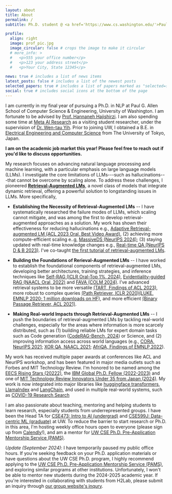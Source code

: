 ```yaml
---
layout: about
title: About
permalink: /
subtitle: Ph.D. student @ <a href='https://www.cs.washington.edu/'>Paul G. Allen School of Computer Science & Engineering, University of Washington</a><br>Visiting Student Researcher @ <a href='https://ai.meta.com/'>Meta AI</a>

profile:
  align: right
  image: prof_pic.jpg
  image_circular: false # crops the image to make it circular
  # more_info: >
  #   <p>555 your office number</p>
  #   <p>123 your address street</p>
  #   <p>Your City, State 12345</p>

news: true # includes a list of news items
latest_posts: false # includes a list of the newest posts
selected_papers: true # includes a list of papers marked as "selected={true}"
social: true # includes social icons at the bottom of the page
---
```


<!-- Write your biography here. Tell the world about yourself. Link to your favorite [subreddit](http://reddit.com). You can put a picture in, too. The code is already in, just name your picture `prof_pic.jpg` and put it in the `img/` folder.

Put your address / P.O. box / other info right below your picture. You can also disable any of these elements by editing `profile` property of the YAML header of your `_pages/about.md`. Edit `_bibliography/papers.bib` and Jekyll will render your [publications page](/al-folio/publications/) automatically.

Link to your social media connections, too. This theme is set up to use [Font Awesome icons](https://fontawesome.com/) and [Academicons](https://jpswalsh.github.io/academicons/), like the ones below. Add your Facebook, Twitter, LinkedIn, Google Scholar, or just disable all of them. -->

I am currently in my final year of pursuing a Ph.D. in NLP at Paul G. Allen School of Computer Science & Engineering, University of Washington. I am fortunate to be advised by [Prof. Hannaneh Hajishirzi](https://homes.cs.washington.edu/~hannaneh/index.html). I am also spending some time at [Meta AI Research](https://ai.meta.com/research/) as a visiting student researcher, under the supervision of [Dr. Wen-tau Yih](https://scottyih.org/). Prior to joining UW, I obtained a B.E. in [Electrical Engineering and Computer Science](https://www.ee.t.u-tokyo.ac.jp/en/) from The University of Tokyo, Japan.

**I am on the academic job market this year! Please feel free to reach out if you'd like to discuss opportunities.**

My research focuses on advancing natural language processing and machine learning, with a particular emphasis on large language models (LLMs). I investigate the core limitations of LLMs---such as hallucinations---that cannot be overcome by scaling alone. To address these challenges, I pioneered [**Retrieval-Augmented LMs**](https://acl2023-retrieval-lm.github.io/), a novel class of models that integrate dynamic retrieval, offering a powerful solution to longstanding issues in LLMs. More specifically,

- **Establishing the Necessity of Retrieval-Augmented LMs** -- I have systematically researched the failure modes of LLMs, which scaling cannot mitigate, and was among the first to develop retrieval-augmented approaches as a solution. My work has shown their effectiveness for reducing hallucinations e.g.,  [Adaptive Retrieval-augmented LM (ACL 2023 Oral, Best Video Award)](https://arxiv.org/abs/2212.10511), (2) achieving more compute-efficient scaling e..g, [MassiveDS (NeurIPS 2024)](https://huggingface.co/papers/2407.12854); (3) staying updated with real-time knowledge changes e.g., [Real-time QA (NeurIPS D & B 2023)](https://arxiv.org/abs/2207.13332). I've co-taught [the first tutorial of retrieval-augmented LMs](https://acl2023-retrieval-lm.github.io/).

- **Building the Foundations of Rerieval-Augmented LMs** -- I have worked to establish the foundational components of retrieval-augmented LMs, developing better architectures, training strategies, and inference techniques like [Self-RAG (ICLR Oral-Top 1%, 2024)](https://arxiv.org/abs/2310.11511), [Evidentiality-guided RAG (NAACL Oral, 2022)](https://arxiv.org/abs/2112.08688) and [FAVA (COLM 2024)](https://arxiv.org/abs/2401.06855). I’ve advanced retrieval systems to be more versatile [(TART, Findings of ACL 2023)](https://arxiv.org/abs/2211.09260), more robust to complex queries [(Path Retriever, ICLR 2020)](https://openreview.net/forum?id=SJgVHkrYDH)[(LUKE, EMNLP 2020; 1 million downloads on HF)](https://arxiv.org/abs/2010.01057), and more efficient [(Binary Passage Retriever, ACL 2021)](https://arxiv.org/abs/2106.00882).


- **Making Real-world Impacts through Retrieval-Augmented LMs** -- I push the boundaries of retrieval-augmented LMs by tackling real-world challenges, especially for the areas where information is more scarcely distributed, such as (1) building reliable LMs for expert domain tasks such as  Code generation ([CodeRAG-Bench, 2024](https://code-rag-bench.github.io/)) or Science, and (2) improving information access across world languages (e.g., [CORA, NeurIPS 2021](https://arxiv.org/abs/2107.11976); [XOR QA, NAACL 2021](https://arxiv.org/abs/2010.11856); [AfriQA, Findings of EMNLP,2022](https://arxiv.org/abs/2305.06897)).


My work has received multiple paper awards at conferences like ACL and NeurIPS workshop, and has been featured in major media outlets such as Forbes and MIT Technology Review. I'm honored to be named among the [EECS Rising Stars (20222)](https://risingstars.utexas.edu/profiles/akari-asai), the [IBM Global Ph.D. Fellow (2022-2023)](https://news.cs.washington.edu/2022/10/20/lost-in-translation-no-more-ibm-fellowship-winner-akari-asai-asks-and-answers-big-questions-in-nlp-to-expand-information-access-to-all/) and one of [MIT Technology Review Innovators Under 35 from Japan (2024)](https://www.technologyreview.jp/l/innovators_jp/348573/akari-asai/). My work is now integrated into major libraries like [huggingface transformers](https://huggingface.co/docs/transformers/en/model_doc/luke), [LlamaIndex](https://docs.llamaindex.ai/en/stable/api_reference/packs/self_rag/) and [LangChain](https://blog.langchain.dev/agentic-rag-with-langgraph/), and used in multiple real-world systems, such as [COVID-19 Research Search](https://www.salesforce.com/news/stories/salesforce-research-develops-new-search-engine-to-support-the-fight-against-covid-19/)

I am also passionate about teaching, mentoring and helping students to learn research, especially students from underrepresented groups.
I have been the Head TA for [CSE473: Intro to AI (undergrad)](https://courses.cs.washington.edu/courses/cse473/23au/) and [CSE599J: Data-centric ML (graduate)](https://koh.pw/cse599j/) at UW. To reduce the barrier to start research or Ph.D. in this area, I'm hosting weekly office hours open to everyone (please sign up from [Calendly](https://calendly.com/akari-asai/office-hour)!), and am a mentor for [UW CSE Ph.D. Pre-Application Mentorship Service (PAMS)](https://www.cs.washington.edu/academics/phd/admissions/pams).

*Update (September 2024)*: I have temporarily paused my public office hours. If you're seeking feedback on your Ph.D. application materials or have questions about the UW CSE Ph.D. program, I highly recommend applying to the [UW CSE Ph.D. Pre-Application Mentorship Service (PAMS)](https://www.cs.washington.edu/academics/phd/admissions/pams), and exploring similar programs at other institutions. Unfortunately, I won't be able to mentor new students during the 2024-2025 academic year. If you're interested in collaborating with students from H2Lab, please submit an inquiry through [our group website's inqury](https://h2lab.cs.washington.edu/).
